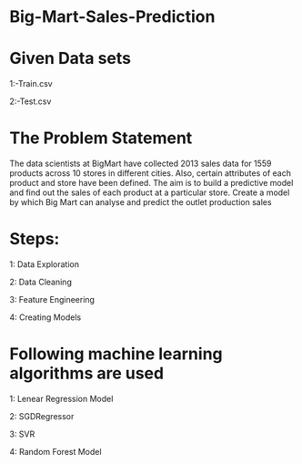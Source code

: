 # Big-Mart-Sales-Prediction
# Given Data sets
  1:-Train.csv
  
  2:-Test.csv
# The Problem Statement

The data scientists at BigMart have collected 2013 sales data for 1559 products across 10 stores in different cities. Also, certain attributes of each product and store have been defined. The aim is to build a predictive model and find out the sales of each product at a particular store. Create a model by which Big Mart can analyse and predict the outlet production sales

# Steps:
   1: Data Exploration
   
   2: Data Cleaning 
   
   3: Feature Engineering
   
   4: Creating Models
   
# Following machine learning algorithms are used

 1: Lenear Regression Model
 
 2: SGDRegressor
 
 3: SVR
 
 4: Random Forest Model


   



